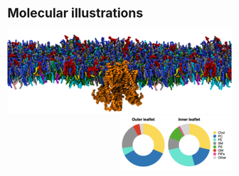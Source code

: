 # Molecular illustrations

![Kv7_memb](images/side_top.png)
<img src="images/PM_comp.png" width="50%" align="right">
